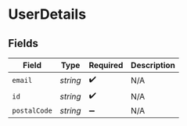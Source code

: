 # UserDetails


## Fields

| Field              | Type               | Required           | Description        |
| ------------------ | ------------------ | ------------------ | ------------------ |
| `email`            | *string*           | :heavy_check_mark: | N/A                |
| `id`               | *string*           | :heavy_check_mark: | N/A                |
| `postalCode`       | *string*           | :heavy_minus_sign: | N/A                |